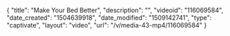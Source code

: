{
    "title": "Make Your Bed Better",
    "description": "",
    "videoid": "116069584",
    "date_created": "1504639918",
    "date_modified": "1509142741",
    "type": "captivate",
    "layout": "video",
    "url": "\/v\/media-43-mp4\/116069584"
}
